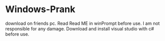 # Windows-Prank
download on friends pc. Read Read ME in winPrompt before use. I am not responsible for any damage. Download and install visual  studio with c# before use.
